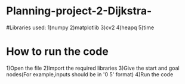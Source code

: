 # Planning-project-2-Dijkstra-

#Libraries used:
1)numpy
2)matplotlib
3)cv2
4)heapq
5)time

# How to run the code
1)Open the file
2)Import the required libraries
3)Give the start and goal nodes(For example,inputs should be in '0 5' format)
4)Run the code
